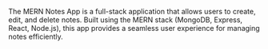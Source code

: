 The MERN Notes App is a full-stack application that allows users to create, edit, and delete notes. Built using the MERN stack (MongoDB, Express, React, Node.js), this app provides a seamless user experience for managing notes efficiently.
